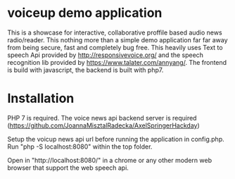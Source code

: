 # voiceup demo application
This is a showcase for interactive, collaborative proffile based audio news radio/reader.
This nothing more than a simple demo application far far away from being secure, fast and completely bug free.
This heavily uses Text to speech Api provided by http://responsivevoice.org/ and the speech recognition lib provided by https://www.talater.com/annyang/.
The frontend is build with javascript, the backend is built with php7.

# Installation
PHP 7 is required.
The voice news api backend server is required (https://github.com/JoannaMisztalRadecka/AxelSpringerHackday)

Setup the voicup news api url before running the application in config.php.
Run "php -S localhost:8080" within the top folder.

Open in "http://localhost:8080/" in a chrome or any other modern web browser that support the web speech api.
